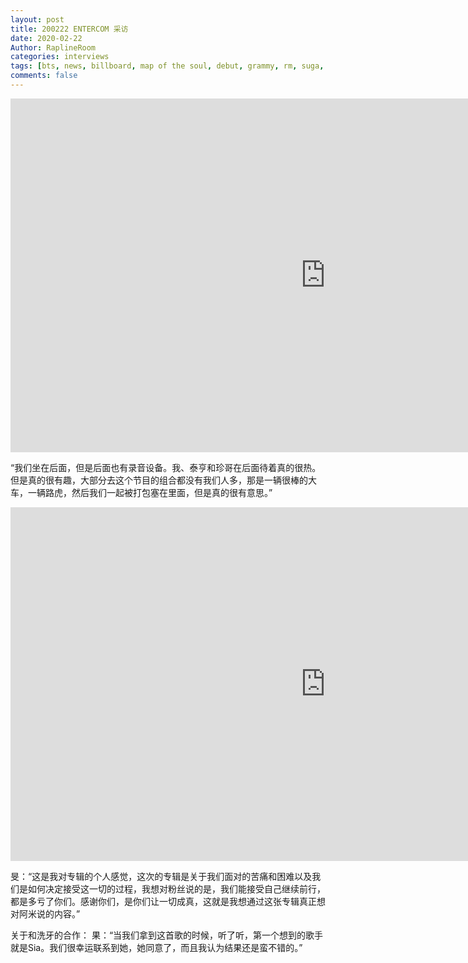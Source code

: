 ```yaml
---
layout: post
title: 200222 ENTERCOM 采访
date: 2020-02-22
Author: RaplineRoom
categories: interviews
tags: [bts, news, billboard, map of the soul, debut, grammy, rm, suga, jhope, 金南俊, 闵玧其, 郑号锡, 金硕珍, 朴智旻, 金泰亨, 田柾国, 格莱美, 成绩, 新闻, 7, 采访, 视频, interviews, carpool*, *karaoke, carpool karaoke, *corden, 柯登秀]
comments: false
---
```




<iframe width="1007" height="566" src="https://www.youtube.com/embed/TRYqBJvcuCM" frameborder="0" allow="accelerometer; autoplay; encrypted-media; gyroscope; picture-in-picture" allowfullscreen></iframe>

“我们坐在后面，但是后面也有录音设备。我、泰亨和珍哥在后面待着真的很热。但是真的很有趣，大部分去这个节目的组合都没有我们人多，那是一辆很棒的大车，一辆路虎，然后我们一起被打包塞在里面，但是真的很有意思。”

<iframe width="1007" height="566" src="https://www.youtube.com/embed/7RMAtn3o2Ck" frameborder="0" allow="accelerometer; autoplay; encrypted-media; gyroscope; picture-in-picture" allowfullscreen></iframe>

旻：“这是我对专辑的个人感觉，这次的专辑是关于我们面对的苦痛和困难以及我们是如何决定接受这一切的过程，我想对粉丝说的是，我们能接受自己继续前行，都是多亏了你们。感谢你们，是你们让一切成真，这就是我想通过这张专辑真正想对阿米说的内容。”

关于和洗牙的合作：
果：“当我们拿到这首歌的时候，听了听，第一个想到的歌手就是Sia。我们很幸运联系到她，她同意了，而且我认为结果还是蛮不错的。”